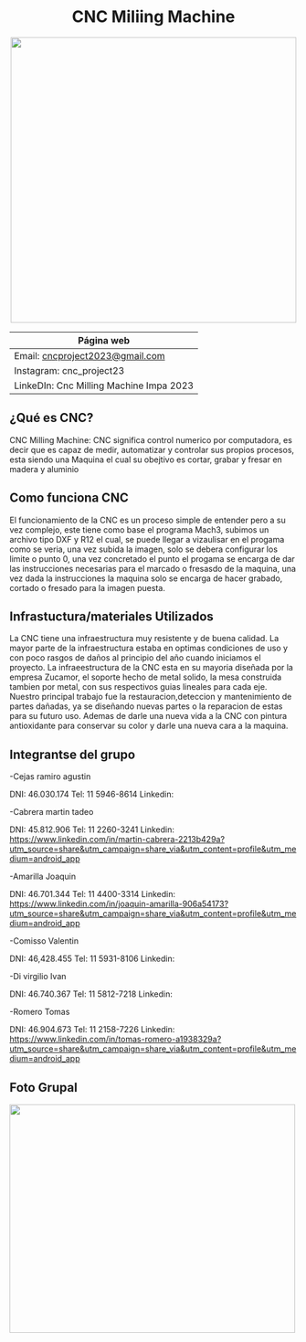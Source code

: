 <div align="center">

# CNC Miliing Machine 

<img src="https://github.com/impatrq/cnc_drawing_machine/assets/80332714/10fa44ac-2ca6-4f08-a3e7-41fa109fd18a" height="500" width="500" />

<div align="left">

| Página web |
|------------|
|Email: cncproject2023@gmail.com |
|Instagram: cnc_project23 |
|LinkeDIn: Cnc Milling Machine Impa 2023 |



## ¿Qué es CNC?

CNC Milling Machine: CNC significa control numerico por computadora, es decir que es capaz de medir, automatizar y controlar sus propios procesos, esta siendo una Maquina el cual su obejtivo es cortar, grabar y fresar en madera y aluminio

## Como funciona CNC

El funcionamiento de la CNC es un proceso simple de entender pero a su vez complejo, este tiene como base el programa Mach3, subimos un archivo tipo DXF y R12 el cual, se puede llegar a vizaulisar en el progama como se veria, una vez subida la imagen, solo se debera configurar los limite o punto 0, una vez concretado el punto el progama se encarga de dar las instrucciones necesarias para el marcado o fresasdo de la maquina, una vez dada la instrucciones la maquina solo se encarga de hacer grabado, cortado o fresado para la imagen puesta.

## Infrastuctura/materiales Utilizados 

La CNC tiene una infraestructura muy resistente y de buena calidad. La mayor parte de la infraestructura estaba en optimas condiciones de uso y con poco rasgos de daños al principio del año cuando iniciamos el proyecto.
La infraeestructura de la CNC esta en su mayoria diseñada por la empresa Zucamor, el soporte hecho de metal solido, la mesa construida tambien por metal, con sus respectivos guias lineales para cada eje.
Nuestro principal trabajo fue la restauracion,deteccion y mantenimiento de partes dañadas, ya se diseñando nuevas partes o la reparacion de estas para su futuro uso. Ademas de darle una nueva vida a la CNC con pintura antioxidante para conservar su color y darle una nueva cara a la maquina.


## Integrantse del grupo 

-Cejas ramiro agustin

DNI: 46.030.174 
Tel: 11 5946-8614
Linkedin: 

-Cabrera martin tadeo 

DNI: 45.812.906 
Tel: 11 2260-3241
Linkedin:
https://www.linkedin.com/in/martin-cabrera-2213b429a?utm_source=share&utm_campaign=share_via&utm_content=profile&utm_medium=android_app

-Amarilla Joaquin 

DNI: 46.701.344 
Tel: 11 4400-3314
Linkedin: https://www.linkedin.com/in/joaquin-amarilla-906a54173?utm_source=share&utm_campaign=share_via&utm_content=profile&utm_medium=android_app

-Comisso Valentin

DNI: 46,428.455 
Tel:  11 5931-8106
Linkedin:

-Di virgilio Ivan

DNI: 46.740.367 
Tel: 11 5812-7218
Linkedin:

-Romero Tomas 

DNI: 46.904.673 
Tel: 11 2158-7226
Linkedin: https://www.linkedin.com/in/tomas-romero-a1938329a?utm_source=share&utm_campaign=share_via&utm_content=profile&utm_medium=android_app


## Foto Grupal


<img src="https://github.com/impatrq/cnc_drawing_machine/assets/80334283/31250d30-3c48-4abb-8e82-f4142d00d6dd" height="400" width="500" />
